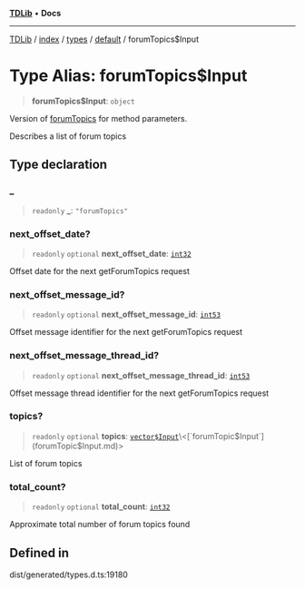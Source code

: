 [**TDLib**](../../../../../../README.md) • **Docs**

***

[TDLib](../../../../../../modules.md) / [index](../../../../../README.md) / [types](../../../README.md) / [default](../README.md) / forumTopics$Input

# Type Alias: forumTopics$Input

> **forumTopics$Input**: `object`

Version of [forumTopics](forumTopics.md) for method parameters.

Describes a list of forum topics

## Type declaration

### \_

> `readonly` **\_**: `"forumTopics"`

### next\_offset\_date?

> `readonly` `optional` **next\_offset\_date**: [`int32`](int32.md)

Offset date for the next getForumTopics request

### next\_offset\_message\_id?

> `readonly` `optional` **next\_offset\_message\_id**: [`int53`](int53.md)

Offset message identifier for the next getForumTopics request

### next\_offset\_message\_thread\_id?

> `readonly` `optional` **next\_offset\_message\_thread\_id**: [`int53`](int53.md)

Offset message thread identifier for the next getForumTopics request

### topics?

> `readonly` `optional` **topics**: [`vector$Input`](vector$Input.md)\<[`forumTopic$Input`](forumTopic$Input.md)\>

List of forum topics

### total\_count?

> `readonly` `optional` **total\_count**: [`int32`](int32.md)

Approximate total number of forum topics found

## Defined in

dist/generated/types.d.ts:19180
